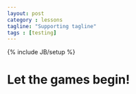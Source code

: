 ```yaml
---
layout: post
category : lessons
tagline: "Supporting tagline"
tags : [testing]
---
```

{% include JB/setup %}

<main class="flex-container">
<h1 class="flex-item">
	Let the games begin!
</h1>
<div class="flex-item" id="ajaxcontent">
</div>
</main>
<script>
$( document ).ready(function() {
$( "#ajaxcontent" ).load( "https://ncdesigns-studio.com/pages.html h2" );
});
</script>
